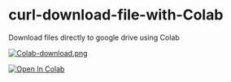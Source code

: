 # curl-download-file-with-Colab
Download files directly to google drive using Colab

[![Colab-download.png](https://i.postimg.cc/Gtty3fgL/Colab-download.png)](https://postimg.cc/T58wCtXF)
 
<a href="[https://drive.google.com/file/d/19N0zPGVk9CFvDHE7rCldugm1RLYy14NW/view?usp=sharing](https://colab.research.google.com/drive/19N0zPGVk9CFvDHE7rCldugm1RLYy14NW)" target="_parent\"><img src="https://colab.research.google.com/assets/colab-badge.svg" alt="Open In Colab"/></a>
